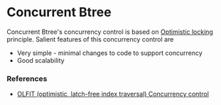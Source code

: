 # Concurrent Btree

Concurrent Btree's concurrency control is based on [Optimistic locking](https://db.in.tum.de/~leis/papers/artsync.pdf) principle. Salient features of this concurrency control are

  - Very simple - minimal changes to code to support concurrency
  - Good scalability 

### References 
* [OLFIT (optimistic, latch-free index traversal) Concurrency control](https://pdfs.semanticscholar.org/c964/691f3cb8f86a19d17a3beed2f50444df4669.pdf)
